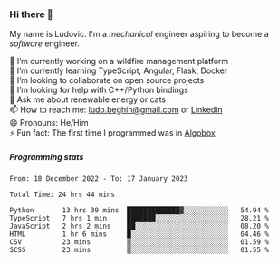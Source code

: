 ### Hi there 👋

My name is Ludovic. I'm a *mechanical* engineer aspiring to become a *software* engineer.

 🔭 I’m currently working on a wildfire management platform<br/>
 🌱 I’m currently learning TypeScript, Angular, Flask, Docker<br/>
 👯 I’m looking to collaborate on open source projects<br/>
 🤔 I’m looking for help with C++/Python bindings<br/>
 💬 Ask me about renewable energy or cats<br/>
 📫 How to reach me: ludo.beghin@gmail.com or [Linkedin](https://www.linkedin.com/in/ludovic-beghin/)<br/>
 😄 Pronouns: He/Him<br/>
 ⚡ Fun fact: The first time I programmed was in [Algobox](https://fr.wikipedia.org/wiki/Algobox)<br/>

##### Programming stats
<!--START_SECTION:waka-->

```text
From: 18 December 2022 - To: 17 January 2023

Total Time: 24 hrs 44 mins

Python       13 hrs 39 mins  █████████████▓░░░░░░░░░░░   54.94 %
TypeScript   7 hrs 1 min     ███████░░░░░░░░░░░░░░░░░░   28.21 %
JavaScript   2 hrs 2 mins    ██░░░░░░░░░░░░░░░░░░░░░░░   08.20 %
HTML         1 hr 6 mins     █░░░░░░░░░░░░░░░░░░░░░░░░   04.46 %
CSV          23 mins         ▒░░░░░░░░░░░░░░░░░░░░░░░░   01.59 %
SCSS         23 mins         ▒░░░░░░░░░░░░░░░░░░░░░░░░   01.55 %
```

<!--END_SECTION:waka-->
